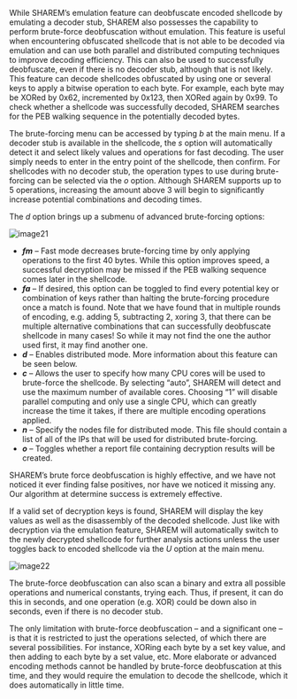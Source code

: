 While SHAREM’s emulation feature can deobfuscate encoded shellcode by emulating a decoder stub, SHAREM also possesses the capability to perform brute-force deobfuscation without emulation. This feature is useful when encountering obfuscated shellcode that is not able to be decoded via emulation and can use both parallel and distributed computing techniques to improve decoding efficiency. This can also be used to successfully deobfuscate, even if there is no decoder stub, although that is not likely. This feature can decode shellcodes obfuscated by using one or several keys to apply a bitwise operation to each byte. For example, each byte may be XORed by 0x62, incremented by 0x123, then XORed again by 0x99. To check whether a shellcode was successfully decoded, SHAREM searches for the PEB walking sequence in the potentially decoded bytes.

The brute-forcing menu can be accessed by typing _b_ at the main menu. If a decoder stub is available in the shellcode, the _s_ option will automatically detect it and select likely values and operations for fast decoding. The user simply needs to enter in the entry point of the shellcode, then confirm. For shellcodes with no decoder stub, the operation types to use during brute-forcing can be selected via the _o_ option. Although SHAREM supports up to 5 operations, increasing the amount above 3 will begin to significantly increase potential combinations and decoding times.

The _d_ option brings up a submenu of advanced brute-forcing options:

![image21](https://user-images.githubusercontent.com/114108866/192070178-d7276e3b-baf2-4d3d-8849-6dbc51621780.png)

- **_fm_** – Fast mode decreases brute-forcing time by only applying operations to the first 40 bytes. While this option improves speed, a successful decryption may be missed if the PEB walking sequence comes later in the shellcode.
- _**fa**_ – If desired, this option can be toggled to find every potential key or combination of keys rather than halting the brute-forcing procedure once a match is found. Note that we have found that in multiple rounds of encoding, e.g. adding 5, subtracting 2, xoring 3, that there can be multiple alternative combinations that can successfully deobfuscate shellcode in many cases! So while it may not find the one the author used first, it may find another one.
- _**d**_ – Enables distributed mode. More information about this feature can be seen below. 
- _**c**_ – Allows the user to specify how many CPU cores will be used to brute-force the shellcode. By selecting “auto”, SHAREM will detect and use the maximum number of available cores. Choosing “1” will disable parallel computing and only use a single CPU, which can greatly increase the time it takes, if there are multiple encoding operations applied.
- _**n**_ – Specify the nodes file for distributed mode. This file should contain a list of all of the IPs that will be used for distributed brute-forcing.
- _**o**_ – Toggles whether a report file containing decryption results will be created.

SHAREM’s brute force deobfuscation is highly effective, and we have not noticed it ever finding false positives, nor have we noticed it missing any. Our algorithm at determine success is extremely effective.

If a valid set of decryption keys is found, SHAREM will display the key values as well as the disassembly of the decoded shellcode. Just like with decryption via the emulation feature, SHAREM will automatically switch to the newly decrypted shellcode for further analysis actions unless the user toggles back to encoded shellcode via the _U_ option at the main menu.

![image22](https://user-images.githubusercontent.com/114108866/192071879-4b3e43a9-194f-4bd1-8283-cd6aabd4b877.png)

The brute-force deobfuscation can also scan a binary and extra all possible operations and numerical constants, trying each. Thus, if present, it can do this in seconds, and one operation (e.g. XOR) could be down also in seconds, even if there is no decoder stub.

The only limitation with brute-force deobfuscation – and a significant one – is that it is restricted to just the operations selected, of which there are several possibilities. For instance, XORing each byte by a set key value, and then adding to each byte by a set value, etc. More elaborate or advanced encoding methods cannot be handled by brute-force deobfuscation at this time, and they would require the emulation to decode the shellcode, which it does automatically in little time. 
